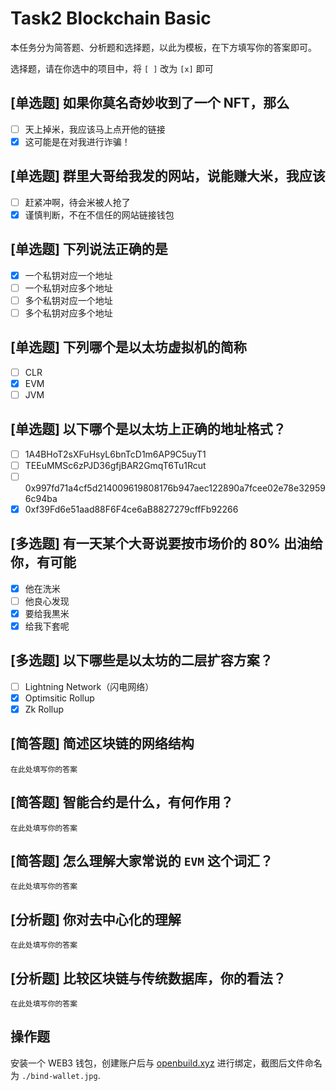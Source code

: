 # Task2 Blockchain Basic

本任务分为简答题、分析题和选择题，以此为模板，在下方填写你的答案即可。

选择题，请在你选中的项目中，将 `[ ]` 改为 `[x]` 即可

## [单选题] 如果你莫名奇妙收到了一个 NFT，那么

-   [ ] 天上掉米，我应该马上点开他的链接
-   [x] 这可能是在对我进行诈骗！

## [单选题] 群里大哥给我发的网站，说能赚大米，我应该

-   [ ] 赶紧冲啊，待会米被人抢了
-   [x] 谨慎判断，不在不信任的网站链接钱包

## [单选题] 下列说法正确的是

-   [x] 一个私钥对应一个地址
-   [ ] 一个私钥对应多个地址
-   [ ] 多个私钥对应一个地址
-   [ ] 多个私钥对应多个地址

## [单选题] 下列哪个是以太坊虚拟机的简称

-   [ ] CLR
-   [x] EVM
-   [ ] JVM

## [单选题] 以下哪个是以太坊上正确的地址格式？

-   [ ] 1A4BHoT2sXFuHsyL6bnTcD1m6AP9C5uyT1
-   [ ] TEEuMMSc6zPJD36gfjBAR2GmqT6Tu1Rcut
-   [ ] 0x997fd71a4cf5d214009619808176b947aec122890a7fcee02e78e329596c94ba
-   [x] 0xf39Fd6e51aad88F6F4ce6aB8827279cffFb92266

## [多选题] 有一天某个大哥说要按市场价的 80% 出油给你，有可能

-   [x] 他在洗米
-   [ ] 他良心发现
-   [x] 要给我黒米
-   [x] 给我下套呢

## [多选题] 以下哪些是以太坊的二层扩容方案？

-   [ ] Lightning Network（闪电网络）
-   [x] Optimsitic Rollup
-   [x] Zk Rollup

## [简答题] 简述区块链的网络结构

```
在此处填写你的答案
```

## [简答题] 智能合约是什么，有何作用？

```
在此处填写你的答案
```

## [简答题] 怎么理解大家常说的 `EVM` 这个词汇？

```
在此处填写你的答案
```

## [分析题] 你对去中心化的理解

```
在此处填写你的答案
```

## [分析题] 比较区块链与传统数据库，你的看法？

```
在此处填写你的答案
```

## 操作题

安装一个 WEB3 钱包，创建账户后与 [openbuild.xyz](https://openbuild.xyz/profile) 进行绑定，截图后文件命名为 `./bind-wallet.jpg`.
